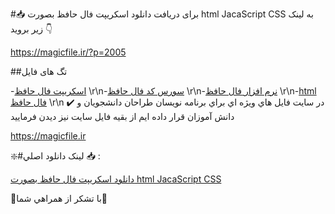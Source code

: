 #📥 برای دریافت دانلود اسکریپت فال حافظ بصورت html JacaScript CSS به لینک زیر بروید 👇

https://magicfile.ir/?p=2005

##تگ های فایل

-[اسکریپت فال حافظ](https://magicfile.ir/product/%d8%a7%d8%b3%da%a9%d8%b1%d9%8a%d9%be%d8%aa-%d9%81%d8%a7%d9%84-%d8%ad%d8%a7%d9%81%d8%b8-%d8%a8%d8%b5%d9%88%d8%b1%d8%aa-html/) \r\n-[سورس کد فال حافظ](https://magicfile.ir/product/%d8%a7%d8%b3%da%a9%d8%b1%d9%8a%d9%be%d8%aa-%d9%81%d8%a7%d9%84-%d8%ad%d8%a7%d9%81%d8%b8-%d8%a8%d8%b5%d9%88%d8%b1%d8%aa-html/) \r\n-[نرم افزار فال حافظ](https://magicfile.ir/product/%d8%a7%d8%b3%da%a9%d8%b1%d9%8a%d9%be%d8%aa-%d9%81%d8%a7%d9%84-%d8%ad%d8%a7%d9%81%d8%b8-%d8%a8%d8%b5%d9%88%d8%b1%d8%aa-html/) \r\n-[html فال حافظ](https://magicfile.ir/product/%d8%a7%d8%b3%da%a9%d8%b1%d9%8a%d9%be%d8%aa-%d9%81%d8%a7%d9%84-%d8%ad%d8%a7%d9%81%d8%b8-%d8%a8%d8%b5%d9%88%d8%b1%d8%aa-html/) \r\n
✔️ در سايت فايل هاي ويژه اي براي برنامه نويسان طراحان دانشجويان و دانش آموزان قرار داده ايم از بقيه فايل سايت نيز ديدن فرماييد

https://magicfile.ir


❇️#لينک دانلود اصلي 📥 :

[دانلود اسکریپت فال حافظ بصورت html JacaScript CSS](https://magicfile.ir/product/%d8%a7%d8%b3%da%a9%d8%b1%d9%8a%d9%be%d8%aa-%d9%81%d8%a7%d9%84-%d8%ad%d8%a7%d9%81%d8%b8-%d8%a8%d8%b5%d9%88%d8%b1%d8%aa-html/) 


🙏با تشکر از همراهي شما🙏

